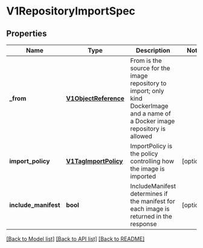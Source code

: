 # V1RepositoryImportSpec

## Properties
Name | Type | Description | Notes
------------ | ------------- | ------------- | -------------
**_from** | [**V1ObjectReference**](V1ObjectReference.md) | From is the source for the image repository to import; only kind DockerImage and a name of a Docker image repository is allowed | 
**import_policy** | [**V1TagImportPolicy**](V1TagImportPolicy.md) | ImportPolicy is the policy controlling how the image is imported | [optional] 
**include_manifest** | **bool** | IncludeManifest determines if the manifest for each image is returned in the response | [optional] 

[[Back to Model list]](../README.md#documentation-for-models) [[Back to API list]](../README.md#documentation-for-api-endpoints) [[Back to README]](../README.md)


